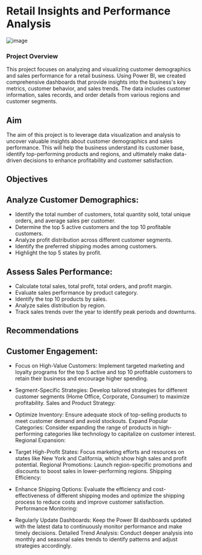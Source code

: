 # Retail Insights and Performance Analysis


![image](https://github.com/user-attachments/assets/6a3cd2a0-823c-4ad0-b610-baca9ff91e9e)

### Project Overview
This project focuses on analyzing and visualizing customer demographics and sales performance for a retail business. Using Power BI, we created comprehensive dashboards that provide insights into the business's key metrics, customer behavior, and sales trends. The data includes customer information, sales records, and order details from various regions and customer segments.

## Aim
The aim of this project is to leverage data visualization and analysis to uncover valuable insights about customer demographics and sales performance. This will help the business understand its customer base, identify top-performing products and regions, and ultimately make data-driven decisions to enhance profitability and customer satisfaction.

## Objectives
## Analyze Customer Demographics:

- Identify the total number of customers, total quantity sold, total unique orders, and average sales per customer.
- Determine the top 5 active customers and the top 10 profitable customers.
- Analyze profit distribution across different customer segments.
- Identify the preferred shipping modes among customers.
- Highlight the top 5 states by profit.

## Assess Sales Performance:

- Calculate total sales, total profit, total orders, and profit margin.
- Evaluate sales performance by product category.
- Identify the top 10 products by sales.
- Analyze sales distribution by region.
- Track sales trends over the year to identify peak periods and downturns.

## Recommendations
## Customer Engagement:

- Focus on High-Value Customers: Implement targeted marketing and loyalty programs for the top 5 active and top 10 profitable customers to retain their business and encourage higher spending.
- Segment-Specific Strategies: Develop tailored strategies for different customer segments (Home Office, Corporate, Consumer) to maximize profitability.
Sales and Product Strategy:

- Optimize Inventory: Ensure adequate stock of top-selling products to meet customer demand and avoid stockouts.
Expand Popular Categories: Consider expanding the range of products in high-performing categories like technology to capitalize on customer interest.
Regional Expansion:

- Target High-Profit States: Focus marketing efforts and resources on states like New York and California, which show high sales and profit potential.
Regional Promotions: Launch region-specific promotions and discounts to boost sales in lower-performing regions.
Shipping Efficiency:

- Enhance Shipping Options: Evaluate the efficiency and cost-effectiveness of different shipping modes and optimize the shipping process to reduce costs and improve customer satisfaction.
Performance Monitoring:

- Regularly Update Dashboards: Keep the Power BI dashboards updated with the latest data to continuously monitor performance and make timely decisions.
Detailed Trend Analysis: Conduct deeper analysis into monthly and seasonal sales trends to identify patterns and adjust strategies accordingly.

